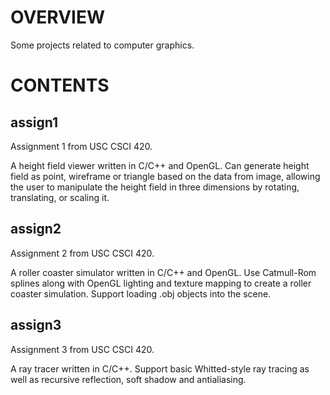# OVERVIEW
Some projects related to computer graphics.

# CONTENTS
## assign1
Assignment 1 from USC CSCI 420.

A height field viewer written in C/C++ and OpenGL. Can generate height field as point, wireframe or triangle based on the data from image, allowing the user to manipulate the height field in three dimensions by rotating, translating, or scaling it.

## assign2
Assignment 2 from USC CSCI 420.

A roller coaster simulator written in C/C++ and OpenGL. Use Catmull-Rom splines along with OpenGL lighting and texture mapping to create a roller coaster simulation. Support loading .obj objects into the scene.

## assign3
Assignment 3 from USC CSCI 420.

A ray tracer written in C/C++. Support basic Whitted-style ray tracing as well as recursive reflection, soft shadow and antialiasing. 
